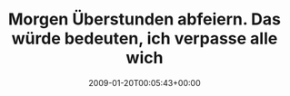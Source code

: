 ---
retweeted: false
source: <a href="http://twitter.com" rel="nofollow">Twitter Web Client</a>
entities:
  hashtags: []
  symbols: []
  user_mentions: []
  urls: []
display_text_range:
- '0'
- '136'
favorite_count: '0'
id_str: '1131820851'
truncated: false
retweet_count: '0'
id: '1131820851'
created_at: Tue Jan 20 00:05:43 +0000 2009
favorited: false
full_text: Morgen Überstunden abfeiern. Das würde bedeuten, ich verpasse alle wichtigen
  Guten-Morgen-Tweets. Werd mir wohl doch nen Wecker stellen.
lang: de
tags:
- pesos/twitter
date: '2009-01-20T00:05:43+00:00'
src: https://twitter.com/bascht/status/1131820851
original_url: https://twitter.com/bascht/status/1131820851
type: twitter_tweet
text: Morgen Überstunden abfeiern. Das würde bedeuten, ich verpasse alle wichtigen
  Guten-Morgen-Tweets. Werd mir wohl doch nen Wecker stellen.
title: Morgen Überstunden abfeiern. Das würde bedeuten, ich verpasse alle wich

---